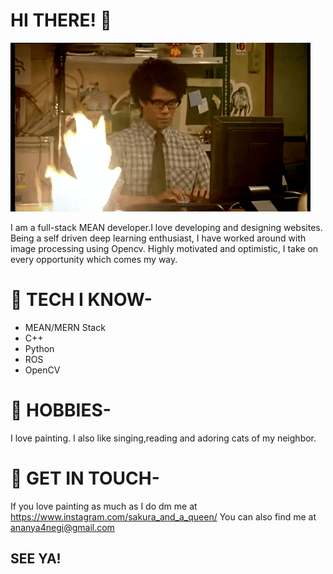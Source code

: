 # HI THERE! 👋

![cat](https://raw.githubusercontent.com/AnanyaNegi/AnanyaNegi/master/7678397bdf064434-programming-gif-find-share-on-giphy.gif)

I am a full-stack MEAN developer.I love developing and designing websites. Being a self driven deep learning enthusiast, I have worked around with image processing using Opencv. Highly motivated and optimistic, I take on every opportunity which comes my way.

# 🎯 TECH I KNOW-
* MEAN/MERN Stack
* C++
* Python
* ROS
* OpenCV

# 🎨 HOBBIES-
I love painting. I also like singing,reading and adoring cats of my neighbor.

# 📱 GET IN TOUCH-
 If you love painting as much as I do dm me at https://www.instagram.com/sakura_and_a_queen/ 
 You can also find me at ananya4negi@gmail.com

## SEE YA!


